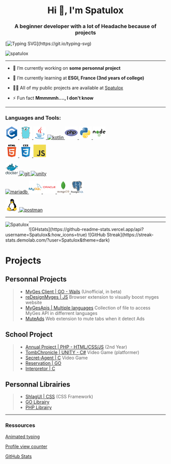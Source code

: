 <h1 align="center">Hi 👋, I'm Spatulox</h1>
<h3 align="center">A beginner developer with a lot of Headache because of projects</h3>

[![Typing SVG](https://readme-typing-svg.demolab.com?font=Fira+Code&pause=1000&color=39B23A&random=true&width=806&separator=%3C&lines=Hi%2C+I'm+Spatulox%3Cthrow+new+Exception(%22Spatulox+coding%22);%3Cthrow+new+Exception(%22Spatulox+sleeping%22);%3Cthrow+new+Exception(%22Spatulox+eating%22);%3Ctypedef+struct+%7Bchar*+Wake_up;+char*+Eating;+char*+Coding;%7D+day;%3Cgit+branch+-b+feature%2Fwalking%3Cgit+checkout+bed+%26%26+git+merge+Spatulox%3C.%2Fusr%2Fbin%2FSpatulox%3Clinux%40Spatulox%3A~%24+cat+config.txt%3CCREATE+DATABASE+DAILY_ROUTINE;%3Cconsole.log('Info+%3A+Spatulox+coding...');%3CCREATE+TABLE+DAYS;%3CINSERT+INTO+DAYS+(day%2C+desc)+VALUES+(01%2C+sleep);%3Cprintf(%22Spatulox+walking%22);)](https://git.io/typing-svg)

<p align="left"> <img src="https://komarev.com/ghpvc/?username=spatulox&label=Profile%20views&color=0e75b6&style=flat" alt="spatulox" /> </p>

<hr>

- 🔭 I’m currently working on **some personnal project**

- 🌱 I’m currently learning at **ESGI, France (3nd years of college)**

- 👨‍💻 All of my public projects are available at [Spatulox](https://github.com/Spatulox?tab=repositories)

- ⚡ Fun fact **Mmmmmh...., I don't know**

<hr>
<!--<h3 align="left">Connect with me:</h3>
<p align="left">
</p>-->

<!--<hr>-->

<h3 align="left">Languages and Tools:</h3>
<p align="left">
  <a href="https://www.cprogramming.com/" target="_blank" rel="noreferrer"> <img src="https://raw.githubusercontent.com/devicons/devicon/master/icons/c/c-original.svg" alt="c" width="40" height="40"/> </a>
  <a href="https://golang.org" target="_blank" rel="noreferrer"> <img src="https://raw.githubusercontent.com/devicons/devicon/master/icons/go/go-original.svg" alt="go" width="40" height="40"/> </a> 
  <a href="https://www.java.com" target="_blank" rel="noreferrer"> <img src="https://raw.githubusercontent.com/devicons/devicon/master/icons/java/java-original.svg" alt="java" width="40" height="40"/> </a> 
  <a href="https://kotlinlang.org" target="_blank" rel="noreferrer"> <img src="https://www.vectorlogo.zone/logos/kotlinlang/kotlinlang-icon.svg" alt="kotlin" width="40" height="40"/> </a> 
   <a href="https://www.php.net" target="_blank" rel="noreferrer"> <img src="https://raw.githubusercontent.com/devicons/devicon/master/icons/php/php-original.svg" alt="php" width="40" height="40"/> </a>
  <a href="https://www.python.org" target="_blank" rel="noreferrer"> <img src="https://raw.githubusercontent.com/devicons/devicon/master/icons/python/python-original.svg" alt="python" width="40" height="40"/> </a>
  <a href="https://nodejs.org" target="_blank" rel="noreferrer"> <img src="https://raw.githubusercontent.com/devicons/devicon/master/icons/nodejs/nodejs-original-wordmark.svg" alt="nodejs" width="40" height="40"/> </a>
  
   <a href="https://www.w3.org/html/" target="_blank" rel="noreferrer"> <img src="https://raw.githubusercontent.com/devicons/devicon/master/icons/html5/html5-original-wordmark.svg" alt="html5" width="40" height="40"/> </a>
  <a href="https://www.w3schools.com/css/" target="_blank" rel="noreferrer"> <img src="https://raw.githubusercontent.com/devicons/devicon/master/icons/css3/css3-original-wordmark.svg" alt="css3" width="40" height="40"/> </a>
  <a href="https://developer.mozilla.org/en-US/docs/Web/JavaScript" target="_blank" rel="noreferrer"> <img src="https://raw.githubusercontent.com/devicons/devicon/master/icons/javascript/javascript-original.svg" alt="javascript" width="40" height="40"/> </a>
  
  <a href="https://www.docker.com/" target="_blank" rel="noreferrer"> <img src="https://raw.githubusercontent.com/devicons/devicon/master/icons/docker/docker-original-wordmark.svg" alt="docker" width="40" height="40"/> </a>
  <a href="https://git-scm.com/" target="_blank" rel="noreferrer"> <img src="https://www.vectorlogo.zone/logos/git-scm/git-scm-icon.svg" alt="git" width="40" height="40"/> </a>
   <a href="https://unity.com/" target="_blank" rel="noreferrer"> <img src="https://www.vectorlogo.zone/logos/unity3d/unity3d-icon.svg" alt="unity" width="40" height="40"/> </a>
  
  <a href="https://mariadb.org/" target="_blank" rel="noreferrer"> <img src="https://www.vectorlogo.zone/logos/mariadb/mariadb-icon.svg" alt="mariadb" width="40" height="40"/> </a>
  <a href="https://www.mysql.com/" target="_blank" rel="noreferrer"> <img src="https://raw.githubusercontent.com/devicons/devicon/master/icons/mysql/mysql-original-wordmark.svg" alt="mysql" width="40" height="40"/> </a>
  <a href="https://www.oracle.com/" target="_blank" rel="noreferrer"> <img src="https://raw.githubusercontent.com/devicons/devicon/master/icons/oracle/oracle-original.svg" alt="oracle" width="40" height="40"/> </a>
  <a href="https://www.mongodb.com/" target="_blank" rel="noreferrer"> <img src="https://raw.githubusercontent.com/devicons/devicon/master/icons/mongodb/mongodb-original-wordmark.svg" alt="mongodb" width="40" height="40"/> </a> 
<a href="https://www.postgresql.org" target="_blank" rel="noreferrer"> <img src="https://raw.githubusercontent.com/devicons/devicon/master/icons/postgresql/postgresql-original-wordmark.svg" alt="postgresql" width="40" height="40"/> </a> 

  <a href="https://www.linux.org/" target="_blank" rel="noreferrer"> <img src="https://raw.githubusercontent.com/devicons/devicon/master/icons/linux/linux-original.svg" alt="linux" width="40" height="40"/> </a>
    <a href="https://postman.com" target="_blank" rel="noreferrer"> <img src="https://www.vectorlogo.zone/logos/getpostman/getpostman-icon.svg" alt="postman" width="40" height="40"/> </a> 
</p>

<hr>
<img align="left" src="https://github-readme-stats.vercel.app/api/top-langs?username=Spatulox&show_icons=true&locale=en&layout=compact" alt="Spatulox" />
<hr>
![GHstats](https://github-readme-stats.vercel.app/api?username=Spatulox&:how_icons=true)
![GitHub Streak](https://streak-stats.demolab.com/?user=Spatulox&theme=dark)

# Projects
## Personnal Projects
> - [MyGes Client | GO - Wails](https://github.com/Spatulox/MyGesClient) (Unofficial, in beta)
> - [reDesignMyges | JS](https://github.com/Spatulox/re-Design-myGes) Browser extension to visually boost myges website
> - [MyGesApis | Multiple languages](https://github.com/Spatulox/MyGesApis) Collection of file to access MyGes API in differrent languages
> - [MuteAds](https://github.com/Spatulox/MuteAds) Web extension to mute tabs when it detect Ads

## School Project
> - [Annual Project | PHP - HTML/CSS/JS](https://github.com/Spatulox/PA_AuTempsDonne) (2nd Year)
> - [TombChronicle | UNITY - C#](https://github.com/Spatulox/TombChronicle) Video Game (platformer)
> - [Secret-Agent | C](https://github.com/Spatulox/Secret-Agent) Video Game
> - [Reservation | GO](https://github.com/Spatulox/Projet_GO_Reservation)
> - [Interpretor | C](https://github.com/Spatulox/InterpreteurC)

## Personnal Librairies
> - [ShlagUI | CSS](https://github.com/Spatulox/ShlagUI) (CSS Framework)
> - [GO Librairy](https://github.com/Spatulox/personnal-go)
> - [PHP Librairy](https://github.com/Spatulox/personnal-php)

<hr>
<h3 aligne="center">Ressources</h3>

[Animated typing](https://github.com/denvercoder1/readme-typing-svg)  

[Profile view counter](https://github.com/antonkomarev/github-profile-views-counter)  

[GitHub Stats](https://github.com/anuraghazra/github-readme-stats)
